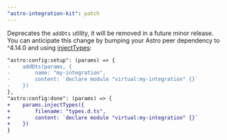 ```yaml
---
"astro-integration-kit": patch
---
```


Deprecates the `addDts` utility, it will be removed in a future minor release. You can anticipate this change by bumping your Astro peer dependency to ^4.14.0 and using [injectTypes](https://docs.astro.build/en/reference/integrations-reference/#injecttypes-options):

```diff
"astro:config:setup": (params) => {
-    addDts(params, {
-        name: "my-integration",
-        content: `declare module "virtual:my-integration" {}`
-    })
},
"astro:config:done": (params) => {
+    params.injectTypes({
+        filename: "types.d.ts",
+        content: `declare module "virtual:my-integration" {}`
+    })
}
```
